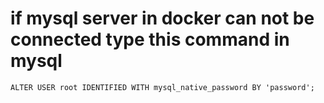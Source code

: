 # if mysql server in docker can not be connected type this command in mysql

```
ALTER USER root IDENTIFIED WITH mysql_native_password BY 'password';
```
